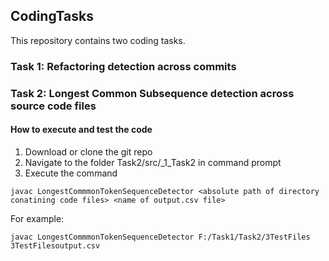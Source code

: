## CodingTasks

This repository contains two coding tasks.

### Task 1: Refactoring detection across commits

### Task 2: Longest Common Subsequence detection across source code files
#### How to execute and test the code

1. Download or clone the git repo
2. Navigate to the folder Task2/src/_1_Task2 in command prompt
3. Execute the command 
```
javac LongestCommmonTokenSequenceDetector <absolute path of directory conatining code files> <name of output.csv file>
```

For example:
```
javac LongestCommmonTokenSequenceDetector F:/Task1/Task2/3TestFiles 3TestFilesoutput.csv
```

